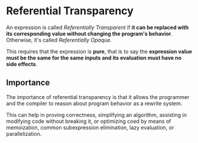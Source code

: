 # Referential Transparency

An expression is called _Referentially Transparent_ if __it can be replaced with its corresponding value without changing the program's behavior__. Otherwise, it's called _Referentially Opaque_.

This requires that the expression is __pure__, that is to say the __expression value must be the same for the same inputs and its evaluation must have no side effects__.

## Importance

The importance of referential transparency is that it allows the programmer and the compiler to reason about program behavior as a rewrite system.

This can help in proving correctness, simplifying an algorithm, assisting in modifying code without breaking it, or optimizing coed by means of memoization, common subexpression elimination, lazy evaluation, or parallelization.
